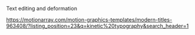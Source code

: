 Text editing and deformation


https://motionarray.com/motion-graphics-templates/modern-titles-963408/?listing_position=23&q=kinetic%20typography&search_header=1

